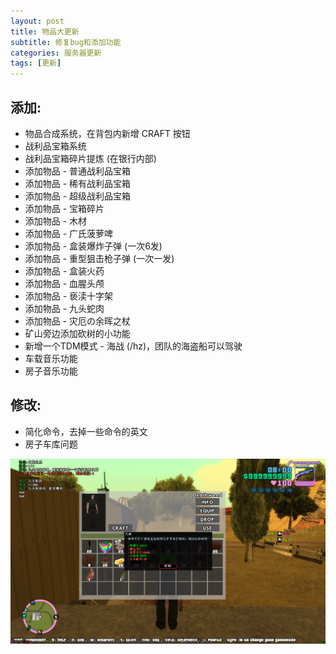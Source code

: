 ```yaml
---
layout: post
title: 物品大更新
subtitle: 修复bug和添加功能
categories: 服务器更新
tags: [更新]
---
```


## 添加:
 * 物品合成系统，在背包内新增 CRAFT 按钮
 * 战利品宝箱系统
 * 战利品宝箱碎片提炼 (在银行内部)
 * 添加物品 - 普通战利品宝箱
 * 添加物品 - 稀有战利品宝箱
 * 添加物品 - 超级战利品宝箱
 * 添加物品 - 宝箱碎片
 * 添加物品 - 木材
 * 添加物品 - 广氏菠萝啤
 * 添加物品 - 盒装爆炸子弹 (一次6发)
 * 添加物品 - 重型狙击枪子弹 (一次一发)
 * 添加物品 - 盒装火药
 * 添加物品 - 血腥头颅
 * 添加物品 - 亵渎十字架
 * 添加物品 - 九头蛇肉
 * 添加物品 - 灾厄の余晖之杖
 * 矿山旁边添加砍树的小功能
 * 新增一个TDM模式 - 海战 (/hz)，团队的海盗船可以驾驶
 * 车载音乐功能
 * 房子音乐功能

## 修改:
 * 简化命令，去掉一些命令的英文
 * 房子车库问题

![](/assets/images/screenshots/sa-mp-134.png)
